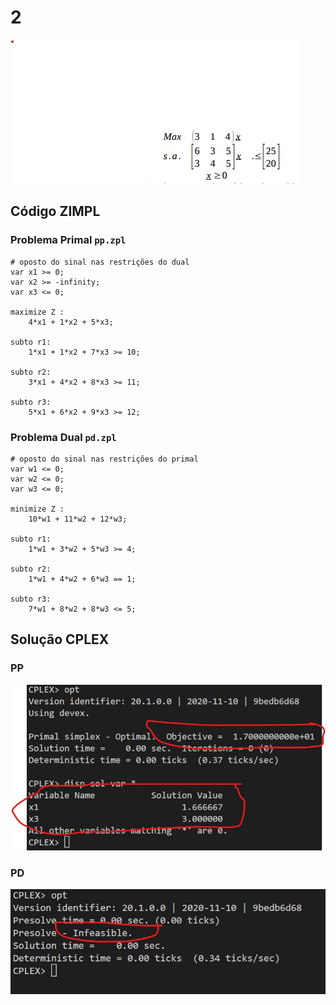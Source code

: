 # 2

![image](resources/ex.jpg)

## Código ZIMPL

### Problema Primal `pp.zpl`

    # oposto do sinal nas restrições do dual
    var x1 >= 0; 
    var x2 >= -infinity;
    var x3 <= 0;

    maximize Z : 
        4*x1 + 1*x2 + 5*x3;
    
    subto r1: 
        1*x1 + 1*x2 + 7*x3 >= 10;

    subto r2:
        3*x1 + 4*x2 + 8*x3 >= 11;

    subto r3:
        5*x1 + 6*x2 + 9*x3 >= 12;

### Problema Dual `pd.zpl`

    # oposto do sinal nas restrições do primal
    var w1 <= 0;
    var w2 <= 0;
    var w3 <= 0;

    minimize Z :
        10*w1 + 11*w2 + 12*w3;

    subto r1:
        1*w1 + 3*w2 + 5*w3 >= 4;

    subto r2:
        1*w1 + 4*w2 + 6*w3 == 1;

    subto r3:
        7*w1 + 8*w2 + 8*w3 <= 5;

## Solução CPLEX

### PP

![image](resources/sol-pp.jpg)

### PD

![image](resources/sol-pd.jpg)
